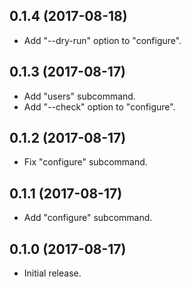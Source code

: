 ## 0.1.4 (2017-08-18)

* Add "--dry-run" option to "configure".

## 0.1.3 (2017-08-17)

* Add "users" subcommand.
* Add "--check" option to "configure".

## 0.1.2 (2017-08-17)

* Fix "configure" subcommand.

## 0.1.1 (2017-08-17)

* Add "configure" subcommand.

## 0.1.0 (2017-08-17)

* Initial release.
